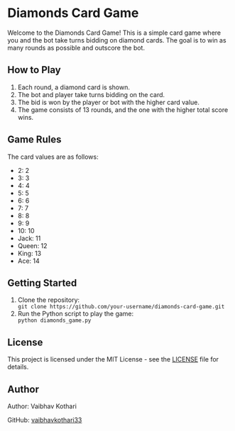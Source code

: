 
<body>

  <h1>Diamonds Card Game</h1>

  <p>Welcome to the Diamonds Card Game! This is a simple card game where you and the bot take turns bidding on diamond cards. The goal is to win as many rounds as possible and outscore the bot.</p>

  <h2>How to Play</h2>

  <ol>
    <li>Each round, a diamond card is shown.</li>
    <li>The bot and player take turns bidding on the card.</li>
    <li>The bid is won by the player or bot with the higher card value.</li>
    <li>The game consists of 13 rounds, and the one with the higher total score wins.</li>
  </ol>

  <h2>Game Rules</h2>

  <p>The card values are as follows:</p>

  <ul>
    <li>2: 2</li>
    <li>3: 3</li>
    <li>4: 4</li>
    <li>5: 5</li>
    <li>6: 6</li>
    <li>7: 7</li>
    <li>8: 8</li>
    <li>9: 9</li>
    <li>10: 10</li>
    <li>Jack: 11</li>
    <li>Queen: 12</li>
    <li>King: 13</li>
    <li>Ace: 14</li>
  </ul>

  <h2>Getting Started</h2>

  <ol>
    <li>Clone the repository:</li>
    <code>git clone https://github.com/your-username/diamonds-card-game.git</code>
    <li>Run the Python script to play the game:</li>
    <code>python diamonds_game.py</code>
  </ol>

  <h2>License</h2>

  <p>This project is licensed under the MIT License - see the <a href="LICENSE">LICENSE</a> file for details.</p>

  <h2>Author</h2>

  <p>Author: Vaibhav Kothari</p>
  <p>GitHub: <a href="https://github.com/vaibhavkothari33">vaibhavkothari33</a></p>

</body>
</html>
